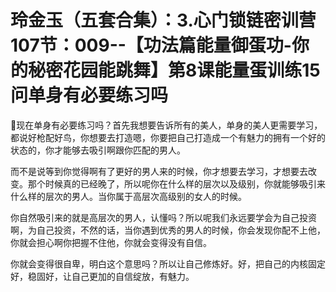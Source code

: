 # 玲金玉（五套合集）：3.心门锁链密训营 107节：009--【功法篇能量御蛋功-你的秘密花园能跳舞】第8课能量蛋训练15问单身有必要练习吗

🎼现在单身有必要练习吗？首先我想要告诉所有的美人，单身的美人更需要学习，都说好枪配好鸟，你想要去打造嗯，你要把自己打造成一个有魅力的拥有一个好的状态的，你才能够去吸引啊跟你匹配的男人。

而不是说等到你觉得啊有了更好的男人来的时候，你才想要去学习，才想要去改变。那个时候真的已经晚了，所以呢你在什么样的层次以及级别，你就能够吸引来什么样的层次的男人。当你属于高层次高级别的女人的时候。

你自然吸引来的就是高层次的男人，认懂吗？所以呢我们永远要学会为自己投资啊，为自己投资，不然的话，当你遇到优秀的男人的时候，你会发现你配不上他，你就会担心啊你把握不住他，你就会变得没有自信。

你就会变得很自卑，明白这个意思吗？所以让自己修炼好。好，把自己的内核固定好，稳固好，让自己更加的自信绽放，有魅力。

